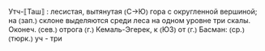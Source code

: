 ---
---

Утч-⟦Таш⟧
: лесистая, вытянутая ⦅С→Ю⦆ гора с округленной вершиной; на ⦅зап.⦆ склоне выделяются среди леса на одном уровне три скалы. Оконеч. ⦅сев.⦆ отрога ⦅г.⦆ Кемаль-Эгерек, к ⦅ЮЗ⦆ от ⦅г.⦆ Басман: ⦅ср.⦆ ⦅тюрк.⦆ уч - три
